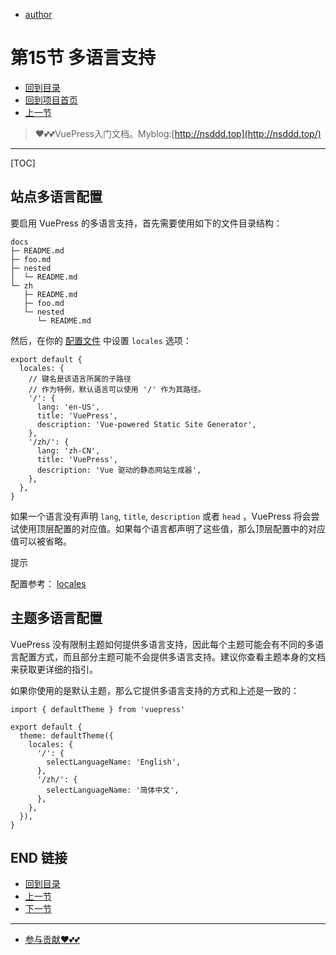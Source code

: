 + [author](https://github.com/3293172751)

# 第15节 多语言支持

+ [回到目录](../README.md)
+ [回到项目首页](../../README.md)
+ [上一节](14.md)
> ❤️💕💕VuePress入门文档。Myblog:[http://nsddd.top](http://nsddd.top/)
---
[TOC]

## 站点多语言配置

要启用 VuePress 的多语言支持，首先需要使用如下的文件目录结构：

```
docs
├─ README.md
├─ foo.md
├─ nested
│  └─ README.md
└─ zh
   ├─ README.md
   ├─ foo.md
   └─ nested
      └─ README.md
```

然后，在你的 [配置文件](https://v2.vuepress.vuejs.org/zh/guide/configuration.html#配置文件) 中设置 `locales` 选项：

```
export default {
  locales: {
    // 键名是该语言所属的子路径
    // 作为特例，默认语言可以使用 '/' 作为其路径。
    '/': {
      lang: 'en-US',
      title: 'VuePress',
      description: 'Vue-powered Static Site Generator',
    },
    '/zh/': {
      lang: 'zh-CN',
      title: 'VuePress',
      description: 'Vue 驱动的静态网站生成器',
    },
  },
}
```

如果一个语言没有声明 `lang`, `title`, `description` 或者 `head` ，VuePress 将会尝试使用顶层配置的对应值。如果每个语言都声明了这些值，那么顶层配置中的对应值可以被省略。

提示

配置参考： [locales](https://v2.vuepress.vuejs.org/zh/reference/config.html#locales)

## 主题多语言配置

VuePress 没有限制主题如何提供多语言支持，因此每个主题可能会有不同的多语言配置方式，而且部分主题可能不会提供多语言支持。建议你查看主题本身的文档来获取更详细的指引。

如果你使用的是默认主题，那么它提供多语言支持的方式和上述是一致的：

```
import { defaultTheme } from 'vuepress'

export default {
  theme: defaultTheme({
    locales: {
      '/': {
        selectLanguageName: 'English',
      },
      '/zh/': {
        selectLanguageName: '简体中文',
      },
    },
  }),
}
```



## END 链接
+ [回到目录](../README.md)
+ [上一节](14.md)
+ [下一节](16.md)
---
+ [参与贡献❤️💕💕](https://github.com/3293172751/Block_Chain/blob/master/Git/git-contributor.md)